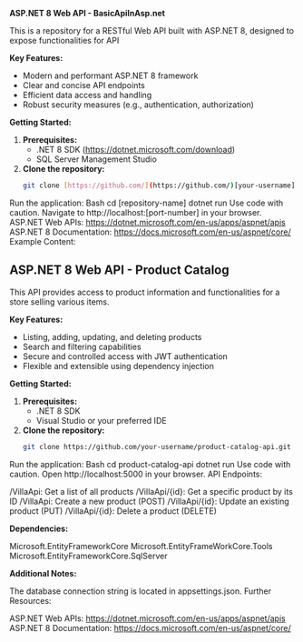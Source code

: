 **ASP.NET 8 Web API - BasicApiInAsp.net**

This is a repository for a RESTful Web API built with ASP.NET 8, designed to expose functionalities for API

**Key Features:**

- Modern and performant ASP.NET 8 framework
- Clear and concise API endpoints
- Efficient data access and handling
- Robust security measures (e.g., authentication, authorization)

**Getting Started:**

1. **Prerequisites:**
   - .NET 8 SDK (https://dotnet.microsoft.com/download)
   - SQL Server Management Studio
2. **Clone the repository:**
   ```bash
   git clone [https://github.com/](https://github.com/)[your-username]/[repository-name].git
Run the application:
Bash
cd [repository-name]
dotnet run
Use code with caution.
Navigate to http://localhost:[port-number] in your browser.
ASP.NET Web APIs: https://dotnet.microsoft.com/en-us/apps/aspnet/apis
ASP.NET 8 Documentation: https://docs.microsoft.com/en-us/aspnet/core/
Example Content:

## ASP.NET 8 Web API - Product Catalog

This API provides access to product information and functionalities for a store selling various items.

**Key Features:**

- Listing, adding, updating, and deleting products
- Search and filtering capabilities
- Secure and controlled access with JWT authentication
- Flexible and extensible using dependency injection

**Getting Started:**

1. **Prerequisites:**
   - .NET 8 SDK
   - Visual Studio or your preferred IDE
2. **Clone the repository:**
   ```bash
   git clone https://github.com/your-username/product-catalog-api.git
Run the application:
Bash
cd product-catalog-api
dotnet run
Use code with caution.
Open http://localhost:5000 in your browser.
API Endpoints:

/VillaApi: Get a list of all products
/VillaApi/{id}: Get a specific product by its ID
/VillaApi: Create a new product (POST)
/VillaApi/{id}: Update an existing product (PUT)
/VillaApi/{id}: Delete a product (DELETE)

**Dependencies:**

Microsoft.EntityFrameworkCore
Microsoft.EntityFrameWorkCore.Tools
Microsoft.EntityFrameworkCore.SqlServer

**Additional Notes:**

The database connection string is located in appsettings.json.
Further Resources:

ASP.NET Web APIs: https://dotnet.microsoft.com/en-us/apps/aspnet/apis
ASP.NET 8 Documentation: https://docs.microsoft.com/en-us/aspnet/core/
